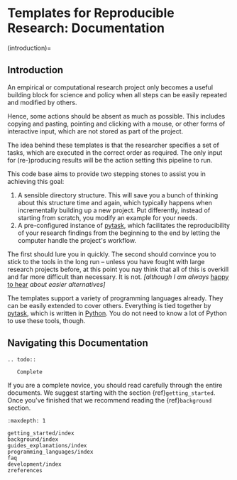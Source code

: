 # Templates for Reproducible Research: Documentation

(introduction)=

## Introduction

An empirical or computational research project only becomes a useful building block for
science and policy when all steps can be easily repeated and modified by others.

Hence, some actions should be absent as much as possible. This includes copying and
pasting, pointing and clicking with a mouse, or other forms of interactive input, which
are not stored as part of the project.

The idea behind these templates is that the researcher specifies a set of tasks, which
are executed in the correct order as required. The only input for (re-)producing results
will be the action setting this pipeline to run.

This code base aims to provide two stepping stones to assist you in achieving this goal:

1. A sensible directory structure. This will save you a bunch of thinking about this
   structure time and again, which typically happens when incrementally building up a
   new project. Put differently, instead of starting from scratch, you modify an example
   for your needs.
2. A pre-configured instance of [pytask](https://pytask-dev.readthedocs.io), which
   facilitates the reproducibility of your research findings from the beginning to the
   end by letting the computer handle the project's workflow.

The first should lure you in quickly. The second should convince you to stick to the
tools in the long run – unless you have fought with large research projects before, at
this point you nay think that all of this is overkill and far more difficult than
necessary. It is not. *\[although I am always* [happy to hear](https://www.wiwi.uni-bonn.de/gaudecker/) *about easier alternatives\]*

The templates support a variety of programming languages already. They can be easily
extended to cover others. Everything is tied together by [pytask](https://pytask-dev.readthedocs.io), which is written in [Python](http://www.python.org/). You do not need to know a lot of Python to use these tools,
though.

## Navigating this Documentation

```{eval-rst}
.. todo::

   Complete
```

If you are a complete novice, you should read carefully through the entire documents. We
suggest starting with the section {ref}`getting_started`. Once you've finished that we
recommend reading the {ref}`background` section.

```{toctree}
:maxdepth: 1

getting_started/index
background/index
guides_explanations/index
programming_languages/index
faq
development/index
zreferences
```
